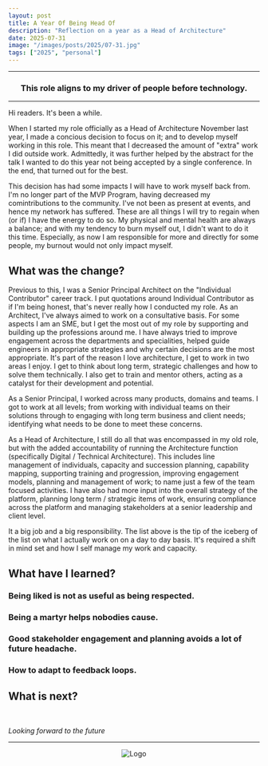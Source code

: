 ```yaml
---
layout: post
title: A Year Of Being Head Of
description: "Reflection on a year as a Head of Architecture"
date: 2025-07-31
image: "/images/posts/2025/07-31.jpg"
tags: ["2025", "personal"]
---
```


---

<center>
<h3> This role aligns to my driver of people before technology. </h3>
</center>

---

Hi readers. It's been a while.

When I started my role officially as a Head of Architecture November last year, I made a concious decision to focus on it; and to develop myself working in this role. This meant that I decreased the amount of "extra" work I did outside work. Admittedly, it was further helped by the abstract for the talk I wanted to do this year not being accepted by a single conference. In the end, that turned out for the best.

This decision has had some impacts I will have to work myself back from. I'm no longer part of the MVP Program, having decreased my comintributions to the community. I've not been as present at events, and hence my network has suffered. These are all things I will try to regain when (or if) I have the energy to do so. My physical and mental health are always a balance; and with my tendency to burn myself out, I didn't want to do it this time. Especially, as now I am responsible for more and directly for some people, my burnout would not only impact myself.

## What was the change?

Previous to this, I was a Senior Principal Architect on the "Individual Contributor" career track. I put quotations around Individual Contributor as if I'm being honest, that's never really how I conducted my role. As an Architect, I've always aimed to work on a consultative basis. For some aspects I am an SME, but I get the most out of my role by supporting and building up the professions around me. I have always tried to improve engagement across the departments and specialities, helped guide engineers in appropriate strategies and why certain decisions are the most appropriate. It's part of the reason I love architecture, I get to work in two areas I enjoy. I get to think about long term, strategic challenges and how to solve them technically. I also get to train and mentor others, acting as a catalyst for their development and potential.

As a Senior Principal, I worked across many products, domains and teams. I got to work at all levels; from working with individual teams on their solutions through to engaging with long term business and client needs; identifying what needs to be done to meet these concerns.

As a Head of Architecture, I still do all that was encompassed in my old role, but with the added accountability of running the Architecture function (specifically Digital / Technical Architecture). This includes line management of individuals, capacity and succession planning, capability mapping, supporting training and progression, improving engagement models, planning and management of work; to name just a few of the team focused activities. I have also had more input into the overall strategy of the platform, planning long term / strategic items of work, ensuring compliance across the platform and managing stakeholders at a senior leadership and client level.

It a big job and a big responsibility. The list above is the tip of the iceberg of the list on what I actually work on on a day to day basis. It's required a shift in mind set and how I self manage my work and capacity.

## What have I learned?

### Being liked is not as useful as being respected.

### Being a martyr helps nobodies cause.

### Good stakeholder engagement and planning avoids a lot of future headache.

### How to adapt to feedback loops.


## What is next?



<br/>

_Looking forward to the future_

---

<div style="text-align:center" markdown="1">
<img src="{{site.baseurl}}/images/logo.png" alt="Logo">
</div>
